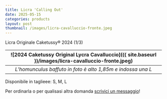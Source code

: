 ```yaml
---
title: Licra 'Calling Out'
date: 2025-05-15
categories: products
layout: post
thumbnail: /images/licra-cavalluccio-fronte.jpeg
---
```

Licra Originale Caketussy® 2024 (1/3)

| ![2024 Caketussy Original Lycra Cavalluccio]({{ site.baseurl }}/images/licra-cavalluccio-fronte.jpeg) |
|:--:|
| *L’homunculus baffuto in foto è alto 1,85m e indossa una L* |

Disponibile in taglieee: S, M, L

Per ordinarla o per qualisasi altra domanda [scrivici un messaggio](https://ig.me/m/caketussy)!
